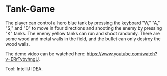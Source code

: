 # Tank-Game
The player can control a hero blue tank by pressing the keyboard "W," "A," "S," and "D" to move in four directions and shooting the enemy by pressing "K" tanks. The enemy yellow tanks can run and shoot randomly. There are some wood and metal walls in the field, and the bullet can only destroy the wood walls.

The demo video can be watched here: https://www.youtube.com/watch?v=ERrTybvhngU.

Tool: IntelliJ IDEA.


